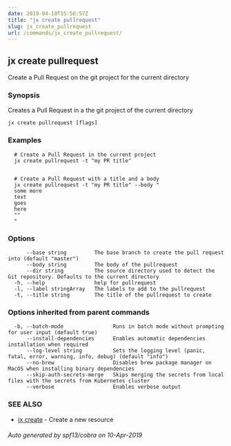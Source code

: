 ```yaml
---
date: 2019-04-10T15:56:57Z
title: "jx create pullrequest"
slug: jx_create_pullrequest
url: /commands/jx_create_pullrequest/
---
```

## jx create pullrequest

Create a Pull Request on the git project for the current directory

### Synopsis

Creates a Pull Request in a the git project of the current directory

```
jx create pullrequest [flags]
```

### Examples

```
  # Create a Pull Request in the current project
  jx create pullrequest -t "my PR title"
  
  
  # Create a Pull Request with a title and a body
  jx create pullrequest -t "my PR title" --body "
  some more
  text
  goes
  here
  ""
  "
```

### Options

```
      --base string         The base branch to create the pull request into (default "master")
      --body string         The body of the pullrequest
      --dir string          The source directory used to detect the Git repository. Defaults to the current directory
  -h, --help                help for pullrequest
  -l, --label stringArray   The labels to add to the pullrequest
  -t, --title string        The title of the pullrequest to create
```

### Options inherited from parent commands

```
  -b, --batch-mode                Runs in batch mode without prompting for user input (default true)
      --install-dependencies      Enables automatic dependencies installation when required
      --log-level string          Sets the logging level (panic, fatal, error, warning, info, debug) (default "info")
      --no-brew                   Disables brew package manager on MacOS when installing binary dependencies
      --skip-auth-secrets-merge   Skips merging the secrets from local files with the secrets from Kubernetes cluster
      --verbose                   Enables verbose output
```

### SEE ALSO

* [jx create](/commands/jx_create/)	 - Create a new resource

###### Auto generated by spf13/cobra on 10-Apr-2019
